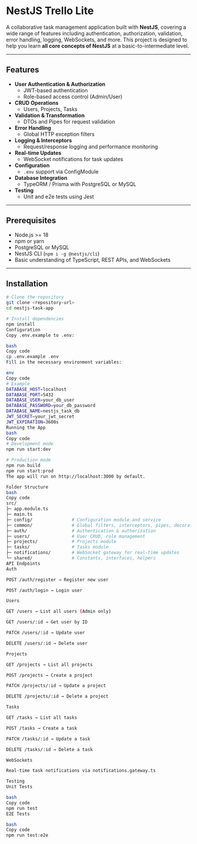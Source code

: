 # NestJS Trello Lite

A collaborative task management application built with **NestJS**, covering a wide range of features including authentication, authorization, validation, error handling, logging, WebSockets, and more. This project is designed to help you learn **all core concepts of NestJS** at a basic-to-intermediate level.

---

## **Features**

- **User Authentication & Authorization**
  - JWT-based authentication
  - Role-based access control (Admin/User)
- **CRUD Operations**
  - Users, Projects, Tasks
- **Validation & Transformation**
  - DTOs and Pipes for request validation
- **Error Handling**
  - Global HTTP exception filters
- **Logging & Interceptors**
  - Request/response logging and performance monitoring
- **Real-time Updates**
  - WebSocket notifications for task updates
- **Configuration**
  - `.env` support via ConfigModule
- **Database Integration**
  - TypeORM / Prisma with PostgreSQL or MySQL
- **Testing**
  - Unit and e2e tests using Jest

---

## **Prerequisites**

- Node.js >= 18
- npm or yarn
- PostgreSQL or MySQL
- NestJS CLI (`npm i -g @nestjs/cli`)
- Basic understanding of TypeScript, REST APIs, and WebSockets

---

## **Installation**

```bash
# Clone the repository
git clone <repository-url>
cd nestjs-task-app

# Install dependencies
npm install
Configuration
Copy .env.example to .env:

bash
Copy code
cp .env.example .env
Fill in the necessary environment variables:

env
Copy code
# Example
DATABASE_HOST=localhost
DATABASE_PORT=5432
DATABASE_USER=your_db_user
DATABASE_PASSWORD=your_db_password
DATABASE_NAME=nestjs_task_db
JWT_SECRET=your_jwt_secret
JWT_EXPIRATION=3600s
Running the App
bash
Copy code
# Development mode
npm run start:dev

# Production mode
npm run build
npm run start:prod
The app will run on http://localhost:3000 by default.

Folder Structure
bash
Copy code
src/
├─ app.module.ts
├─ main.ts
├─ config/               # Configuration module and service
├─ common/               # Global filters, interceptors, pipes, decorators, guards
├─ auth/                 # Authentication & authorization
├─ users/                # User CRUD, role management
├─ projects/             # Projects module
├─ tasks/                # Tasks module
├─ notifications/        # WebSocket gateway for real-time updates
└─ shared/               # Constants, interfaces, helpers
API Endpoints
Auth

POST /auth/register → Register new user

POST /auth/login → Login user

Users

GET /users → List all users (Admin only)

GET /users/:id → Get user by ID

PATCH /users/:id → Update user

DELETE /users/:id → Delete user

Projects

GET /projects → List all projects

POST /projects → Create a project

PATCH /projects/:id → Update a project

DELETE /projects/:id → Delete a project

Tasks

GET /tasks → List all tasks

POST /tasks → Create a task

PATCH /tasks/:id → Update a task

DELETE /tasks/:id → Delete a task

WebSockets

Real-time task notifications via notifications.gateway.ts

Testing
Unit Tests

bash
Copy code
npm run test
E2E Tests

bash
Copy code
npm run test:e2e
